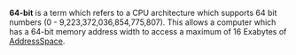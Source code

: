 **64-bit** is a term which refers to a CPU architecture which supports 64 bit numbers (0 - 9,223,372,036,854,775,807). This allows a computer which has a 64-bit memory address width to access a maximum of 16 Exabytes of [AddressSpace](?AddressSpace).
